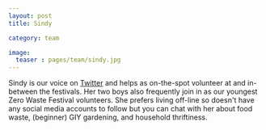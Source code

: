 ```yaml
---
layout: post
title: Sindy

category: team

image:
  teaser : pages/team/sindy.jpg
---
```


Sindy is our voice on [Twitter](https://twitter.com/ZeroWasteFest) and helps as on-the-spot volunteer at and in-between the festivals. Her two boys also frequently join in as our youngest Zero Waste Festival volunteers. She prefers living off-line so doesn't have any social media accounts to follow but you can chat with her about food waste, (beginner) GIY gardening, and household thriftiness. 